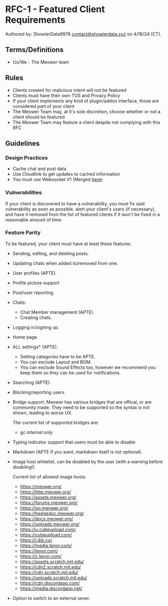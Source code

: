 # RFC-1 - Featured Client Requirements
Authored by: ShowierData9978 <contact@showierdata.xyz> on 4/18/24 (CT).
## Terms/Definitions

- Us/We - The Meower team



## Rules
- Clients created for malicious intent will not be featured
- Clients must have their own TOS and Privacy Policy
- If your client implements any kind of plugin/addon interface, those are considered part of your client
- The Meower Team may, at it's sole discretion, choose whether or not a client should be featured
- The Meower Team may feature a client despite not complying with this RFC

## Guidelines

### Design Practices

- Cache chat and post data
- Use Cloudlink to get updates to cached information
- You must use Websocket V1 (Merged [here](https://github.com/meower-media-co/Meower-Server/pull/242))

### Vulnerabilities

If your client is discovered to have a vulnerability, you must fix said vulnerability as soon as possible, alert your client's users (if necessary), and have it removed from the list of featured clients if it won't be fixed in a reasonable amount of time.


### Feature Parity
To be featured, your client must have at least these features. 

- Sending, editing, and deleting posts.
- Updating chats when added to/removed from one.
- User profiles (APTE).
- Profile picture support
- Post/user reporting.
- Chats:
    - Chat Member management (APTE).
    - Creating chats.
- Logging in/signing up.
- Home page.
- ALL settings* (APTE).
	- Setting categories have to be APTE.
    - You can exclude Layout and BGM.
    - You can exclude Sound Effects too, however we recommend you keep them so they can be used for notifications. 
- Searching (APTE).
- Blocking/reporting users.
- Bridge support.
    Meower has various bridges that are offical, or are community made. They need to be supported so the syntax is not shown, leading to worse UX. 


    The current list of supported bridges are:

    - gc *internal only*

- Typing indicator support that users must be able to disable
- Markdown (APTE if you want, markdown itself is not optional). 
- Image host whitelist, can be disabled by the user (with a warning before disabling!).
    
    Current list of allowed image hosts:
    - https://meower.org/
    - https://http.meower.org/
    - https://assets.meower.org/
    - https://forums.meower.org/
    - https://go.meower.org/  
    - https://hedgedoc.meower.org/
    - https://docs.meower.org/
    - https://uploads.meower.org/ 
    - https://u.cubeupload.com/
    - https://cubeupload.com/
    - https://i.ibb.co/
    - https://media.tenor.com/
    - https://tenor.com/
    - https://c.tenor.com/
    - https://assets.scratch.mit.edu/
    - https://cdn2.scratch.mit.edu/
    - https://cdn.scratch.mit.edu/
    - https://uploads.scratch.mit.edu/
    - https://cdn.discordapp.com/
    - https://media.discordapp.net/

- Option to switch to an external sever.
